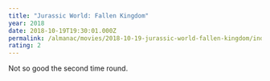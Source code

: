 ```yaml
---
title: "Jurassic World: Fallen Kingdom"
year: 2018
date: 2018-10-19T19:30:01.000Z
permalink: /almanac/movies/2018-10-19-jurassic-world-fallen-kingdom/index.html
rating: 2
---
```


Not so good the second time round.